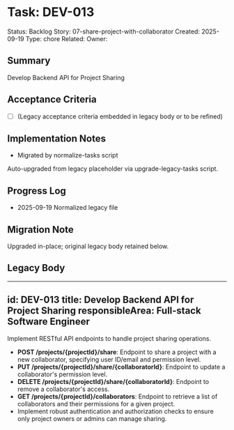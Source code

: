 # Task: DEV-013
Status: Backlog
Story: 07-share-project-with-collaborator
Created: 2025-09-19
Type: chore
Related:
Owner:

## Summary
Develop Backend API for Project Sharing

## Acceptance Criteria
- [ ] (Legacy acceptance criteria embedded in legacy body or to be refined)

## Implementation Notes
- Migrated by normalize-tasks script

Auto-upgraded from legacy placeholder via upgrade-legacy-tasks script.

## Progress Log
- 2025-09-19 Normalized legacy file

## Migration Note
Upgraded in-place; original legacy body retained below.

## Legacy Body
---
id: DEV-013
title: Develop Backend API for Project Sharing
responsibleArea: Full-stack Software Engineer
---
Implement RESTful API endpoints to handle project sharing operations.
*   **POST /projects/{projectId}/share**: Endpoint to share a project with a new collaborator, specifying user ID/email and permission level.
*   **PUT /projects/{projectId}/share/{collaboratorId}**: Endpoint to update a collaborator's permission level.
*   **DELETE /projects/{projectId}/share/{collaboratorId}**: Endpoint to remove a collaborator's access.
*   **GET /projects/{projectId}/collaborators**: Endpoint to retrieve a list of collaborators and their permissions for a given project.
*   Implement robust authentication and authorization checks to ensure only project owners or admins can manage sharing.